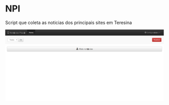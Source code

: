 # NPI

Script que coleta as noticias dos principais sites em Teresina

![npi](https://raw.githubusercontent.com/fvaller/npi/master/screenshot-npi.png)